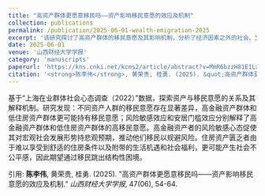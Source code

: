 ```yaml
---
title: "高资产群体更愿意移民吗——资产影响移民意愿的效应及机制"
collection: publications
permalink: /publication/2025-06-01-wealth-emigration-2025
excerpt: '该研究探讨了高资产群体的移民意愿及其影响机制，分析了经济因素之外的社会、文化动因，并对“润”现象提供了社会学解释。'
date: 2025-06-01
venue: '山西财经大学学报'
category: 'manuscripts'
paperurl: 'https://kns.cnki.net/kcms2/article/abstract?v=MmR6bzzH81E1Lxg7dbQXdHRh_vPLZzV6ZBQm_dRP9fDpC__zoLVGjp8-kEakJuL1f5Wdpp-03PUb_Q8jExSL4EfLWbTWc7XnEJvioeNxCW6uKWp62I0ahHV7e06oCUue6XR4iXk4thdW6ld9J1-G0btqsCp1jkJ4&uniplatform=NZKPT&language=CHS'
citation: '<strong>陈李伟</strong>, 黄荣贵, 桂勇. (2025). &quot;高资产群体更愿意移民吗——资产影响移民意愿的效应及机制.&quot; <em>山西财经大学学报</em>, 47(06), 54-64.'
---
```

基于“上海在业群体社会心态调查（2022）”数据，探索资产与移民意愿的关系及其解释机制。研究发现：不同资产人群的移民意愿存在显著差异，高金融资产群体和低住房资产群体更可能持有移民意愿；风险敏感效应和安居门槛效应分别解释了高金融资产群体和低住房资产群体的高移民意愿。高金融资产者的风险敏感心态促使其对宏观社会发展形势持悲观预期，推动他们移民以规避风险。住房资产匮乏者由于难以享受到舒适的住房条件以及附带的生活机遇和社会福利，更可能产生社会不公平感，因此期望通过移民跳出结构性困境。

引用: <strong>陈李伟</strong>, 黄荣贵, 桂勇. (2025). &quot;高资产群体更愿意移民吗——资产影响移民意愿的效应及机制.&quot; <em>山西财经大学学报</em>, 47(06), 54-64.